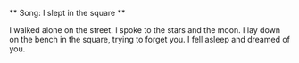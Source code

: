 ** Song: I slept in the square **

I walked alone on the street.
I spoke to the stars and the moon.
I lay down on the bench in the square, trying to forget you.
I fell asleep and dreamed of you.

